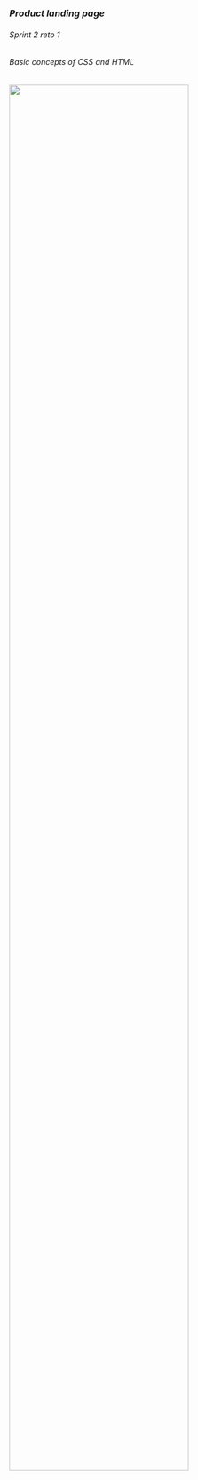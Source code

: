 ### *Product landing page*
###### Sprint 2 reto 1  
###### Basic concepts of CSS and HTML 
<img src="https://i.imgur.com/OD3jKjb.png" width="80%"/>
